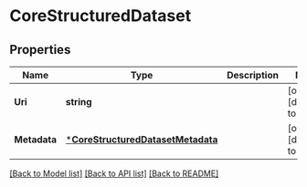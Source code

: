 # CoreStructuredDataset

## Properties
Name | Type | Description | Notes
------------ | ------------- | ------------- | -------------
**Uri** | **string** |  | [optional] [default to null]
**Metadata** | [***CoreStructuredDatasetMetadata**](coreStructuredDatasetMetadata.md) |  | [optional] [default to null]

[[Back to Model list]](../README.md#documentation-for-models) [[Back to API list]](../README.md#documentation-for-api-endpoints) [[Back to README]](../README.md)


